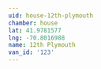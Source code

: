 ```yaml
---
uid: house-12th-plymouth
chamber: house
lat: 41.9781577
lng: -70.8016988
name: 12th Plymouth
van_id: '123'
---
```

